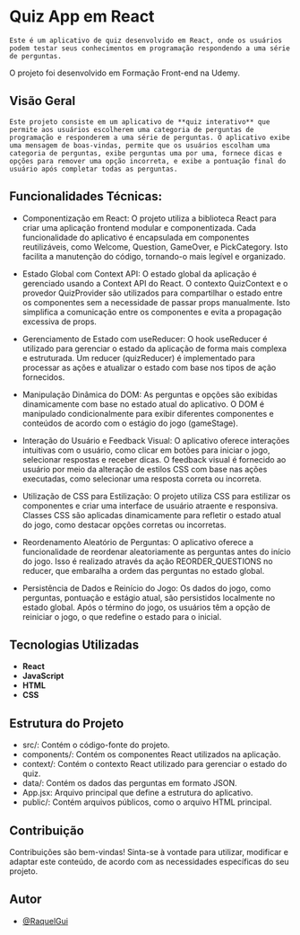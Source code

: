 # Quiz App em React

    Este é um aplicativo de quiz desenvolvido em React, onde os usuários podem testar seus conhecimentos em programação respondendo a uma série de perguntas.
O projeto foi desenvolvido em Formação Front-end na Udemy.

## Visão Geral

    Este projeto consiste em um aplicativo de **quiz interativo** que permite aos usuários escolherem uma categoria de perguntas de programação e responderem a uma série de perguntas. O aplicativo exibe uma mensagem de boas-vindas, permite que os usuários escolham uma categoria de perguntas, exibe perguntas uma por uma, fornece dicas e opções para remover uma opção incorreta, e exibe a pontuação final do usuário após completar todas as perguntas.

## Funcionalidades Técnicas:

- Componentização em React:
    O projeto utiliza a biblioteca React para criar uma aplicação frontend modular e componentizada.
    Cada funcionalidade do aplicativo é encapsulada em componentes reutilizáveis, como Welcome, Question, GameOver, e PickCategory. Isto facilita a manutenção do código, tornando-o mais legível e organizado.

- Estado Global com Context API:
    O estado global da aplicação é gerenciado usando a Context API do React.
    O contexto QuizContext e o provedor QuizProvider são utilizados para compartilhar o estado entre os componentes sem a necessidade de passar props manualmente. Isto simplifica a comunicação entre os componentes e evita a propagação excessiva de props.

- Gerenciamento de Estado com useReducer:
    O hook useReducer é utilizado para gerenciar o estado da aplicação de forma mais complexa e estruturada.
    Um reducer (quizReducer) é implementado para processar as ações e atualizar o estado com base nos tipos de ação fornecidos.

- Manipulação Dinâmica do DOM:
    As perguntas e opções são exibidas dinamicamente com base no estado atual do aplicativo.
    O DOM é manipulado condicionalmente para exibir diferentes componentes e conteúdos de acordo com o estágio do jogo (gameStage).

- Interação do Usuário e Feedback Visual:
    O aplicativo oferece interações intuitivas com o usuário, como clicar em botões para iniciar o jogo, selecionar respostas e receber dicas.
    O feedback visual é fornecido ao usuário por meio da alteração de estilos CSS com base nas ações executadas, como selecionar uma resposta correta ou incorreta.

- Utilização de CSS para Estilização:
    O projeto utiliza CSS para estilizar os componentes e criar uma interface de usuário atraente e responsiva.
    Classes CSS são aplicadas dinamicamente para refletir o estado atual do jogo, como destacar opções corretas ou incorretas.

- Reordenamento Aleatório de Perguntas:
    O aplicativo oferece a funcionalidade de reordenar aleatoriamente as perguntas antes do início do jogo.
    Isso é realizado através da ação REORDER_QUESTIONS no reducer, que embaralha a ordem das perguntas no estado global.

- Persistência de Dados e Reinício do Jogo:
    Os dados do jogo, como perguntas, pontuação e estágio atual, são persistidos localmente no estado global.
    Após o término do jogo, os usuários têm a opção de reiniciar o jogo, o que redefine o estado para o inicial.

## Tecnologias Utilizadas
- **React**
- **JavaScript**
- **HTML**
- **CSS**

## Estrutura do Projeto
- src/: Contém o código-fonte do projeto.
- components/: Contém os componentes React utilizados na aplicação.
- context/: Contém o contexto React utilizado para gerenciar o estado do quiz.
- data/: Contém os dados das perguntas em formato JSON.
- App.jsx: Arquivo principal que define a estrutura do aplicativo.
- public/: Contém arquivos públicos, como o arquivo HTML principal.

## Contribuição
Contribuições são bem-vindas! 
Sinta-se à vontade para utilizar, modificar e adaptar este conteúdo, de acordo com as necessidades específicas do seu projeto.

## Autor
- [@RaquelGui](https://www.github.com/RaquelGui)